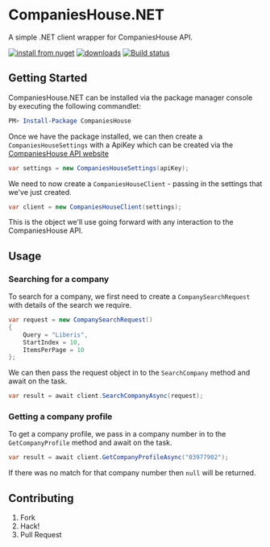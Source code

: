 # CompaniesHouse.NET

A simple .NET client wrapper for CompaniesHouse API.

[![install from nuget](http://img.shields.io/nuget/v/CompaniesHouse.svg?style=flat-square)](https://www.nuget.org/packages/CompaniesHouse)
[![downloads](http://img.shields.io/nuget/dt/CompaniesHouse.svg?style=flat-square)](https://www.nuget.org/packages/CompaniesHouse)
[![Build status](https://ci.appveyor.com/api/projects/status/0pgf5s626c0ybyrx/branch/master?svg=true)](https://ci.appveyor.com/project/Liberis/companieshouse-net/branch/master)

## Getting Started

CompaniesHouse.NET can be installed via the package manager console by executing the following commandlet:

```powershell
PM> Install-Package CompaniesHouse
```

Once we have the package installed, we can then create a `CompaniesHouseSettings` with a ApiKey which can be created via the [CompaniesHouse API website](https://developer.companieshouse.gov.uk/developer/applications)

```csharp
var settings = new CompaniesHouseSettings(apiKey);
```

We need to now create a `CompaniesHouseClient` - passing in the settings that we've just created.

```csharp
var client = new CompaniesHouseClient(settings);
```

This is the object we'll use going forward with any interaction to the CompaniesHouse API.

## Usage

### Searching for a company

To search for a company, we first need to create a `CompanySearchRequest` with details of the search we require.

```csharp
var request = new CompanySearchRequest()
{
    Query = "Liberis",
    StartIndex = 10,
    ItemsPerPage = 10
};
```

We can then pass the request object in to the `SearchCompany` method and await on the task.

```csharp
var result = await client.SearchCompanyAsync(request);
```

### Getting a company profile

To get a company profile, we pass in a company number in to the `GetCompanyProfile` method and await on the task.

```csharp
var result = await client.GetCompanyProfileAsync("03977902");
```

If there was no match for that company number then `null` will be returned.

## Contributing

1. Fork
1. Hack!
1. Pull Request
